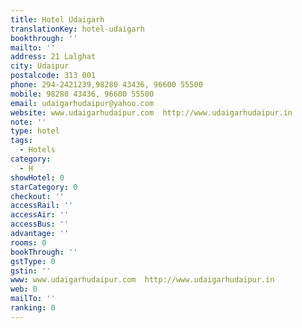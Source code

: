 ```yaml
---
title: Hotel Udaigarh
translationKey: hotel-udaigarh
bookthrough: ''
mailto: ''
address: 21 Lalghat
city: Udaipur
postalcode: 313 001
phone: 294-2421239,98280 43436, 96600 55500
mobile: 98280 43436, 96600 55500
email: udaigarhudaipur@yahoo.com
website: www.udaigarhudaipur.com  http://www.udaigarhudaipur.in
note: ''
type: hotel
tags:
  - Hotels
category:
  - H
showHotel: 0
starCategory: 0
checkout: ''
accessRail: ''
accessAir: ''
accessBus: ''
advantage: ''
rooms: 0
bookThrough: ''
gstType: 0
gstin: ''
www: www.udaigarhudaipur.com  http://www.udaigarhudaipur.in
web: 0
mailTo: ''
ranking: 0
---
```







